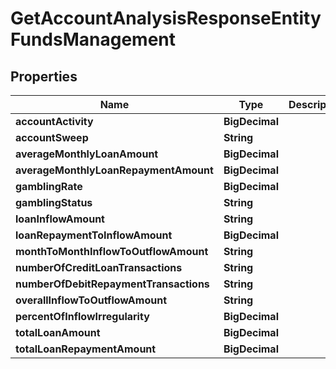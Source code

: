

# GetAccountAnalysisResponseEntityFundsManagement


## Properties

| Name | Type | Description | Notes |
|------------ | ------------- | ------------- | -------------|
|**accountActivity** | **BigDecimal** |  |  [optional] |
|**accountSweep** | **String** |  |  [optional] |
|**averageMonthlyLoanAmount** | **BigDecimal** |  |  [optional] |
|**averageMonthlyLoanRepaymentAmount** | **BigDecimal** |  |  [optional] |
|**gamblingRate** | **BigDecimal** |  |  [optional] |
|**gamblingStatus** | **String** |  |  [optional] |
|**loanInflowAmount** | **String** |  |  [optional] |
|**loanRepaymentToInflowAmount** | **BigDecimal** |  |  [optional] |
|**monthToMonthInflowToOutflowAmount** | **String** |  |  [optional] |
|**numberOfCreditLoanTransactions** | **String** |  |  [optional] |
|**numberOfDebitRepaymentTransactions** | **String** |  |  [optional] |
|**overallInflowToOutflowAmount** | **String** |  |  [optional] |
|**percentOfInflowIrregularity** | **BigDecimal** |  |  [optional] |
|**totalLoanAmount** | **BigDecimal** |  |  [optional] |
|**totalLoanRepaymentAmount** | **BigDecimal** |  |  [optional] |



